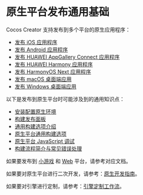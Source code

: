 # 原生平台发布通用基础

Cocos Creator 支持发布到多个平台的原生应用程序：
- [发布 iOS 应用程序](./ios/index.md)
- [发布 Android 应用程序](./android/index.md)
- [发布 HUAWEI AppGallery Connect 应用程序](./publish-huawei-agc.md)
- [发布 HUAWEI Harmony 应用程序](./publish-huawei-ohos.md)
- [发布 HarmonyOS Next 应用程序](./publish-openharmony.md)
- [发布 macOS 桌面端应用](./mac/index.md)
- [发布 Windows 桌面端应用](./windows/index.md)

以下是发布到原生平台时可能涉及到的通用知识点：
- [安装配置原生环境](setup-native-development.md)
- [构建发布面板](build-panel.md)
- [通用构建选项介绍](build-options.md)
- [原生平台通用构建选项](native-options.md)
- [原生平台 JavaScript 调试](debug-jsb.md)
- [构建流程简介与常见错误处理](build-guide.md)

如果要发布到 [小游戏](./publish-mini-game.md) 和 [Web](./publish-web.md) 平台，请参考对应文档。

如果要对原生平台进行二次开发，请参考：[原生开发指南](../../native/overview.md)。

如果要对引擎进行定制，请参考：[引擎定制工作流](../../../zh/advanced-topics/engine-customization.md)。
